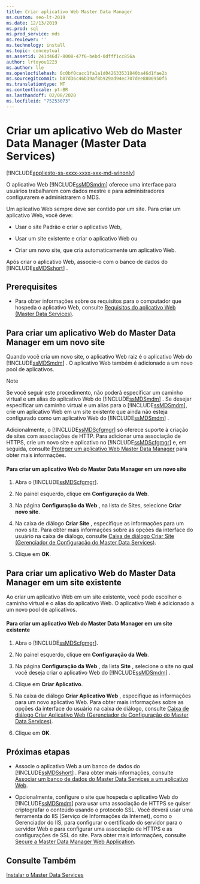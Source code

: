 ```yaml
---
title: Criar aplicativo Web Master Data Manager
ms.custom: seo-lt-2019
ms.date: 12/13/2019
ms.prod: sql
ms.prod_service: mds
ms.reviewer: ''
ms.technology: install
ms.topic: conceptual
ms.assetid: 241d46d7-8008-47f6-bebd-0dfff1cc856a
author: lrtoyou1223
ms.author: lle
ms.openlocfilehash: 0c0bf0cacc1fa1a1d042633531840ba46d1fae2b
ms.sourcegitcommit: b87d36c46b39af8b929ad94ec707dee8800950f5
ms.translationtype: MT
ms.contentlocale: pt-BR
ms.lasthandoff: 02/08/2020
ms.locfileid: "75253073"
---
```

# <a name="create-a-master-data-manager-web-application-master-data-services"></a>Criar um aplicativo Web do Master Data Manager (Master Data Services)

[!INCLUDE[appliesto-ss-xxxx-xxxx-xxx-md-winonly](../../includes/appliesto-ss-xxxx-xxxx-xxx-md-winonly.md)]

  O aplicativo Web [!INCLUDE[ssMDSmdm](../../includes/ssmdsmdm-md.md)] oferece uma interface para usuários trabalharem com dados mestre e para administradores configurarem e administrarem o MDS.  
  
 Um aplicativo Web sempre deve ser contido por um site. Para criar um aplicativo Web, você deve:  
  
-   Usar o site Padrão e criar o aplicativo Web,  
  
-   Usar um site existente e criar o aplicativo Web ou  
  
-   Criar um novo site, que cria automaticamente um aplicativo Web.  
  
 Após criar o aplicativo Web, associe-o com o banco de dados do [!INCLUDE[ssMDSshort](../../includes/ssmdsshort-md.md)] .  
  
## <a name="prerequisites"></a>Prerequisites  
  
-   Para obter informações sobre os requisitos para o computador que hospeda o aplicativo Web, consulte [Requisitos do aplicativo Web &#40;Master Data Services&#41;](../../master-data-services/install-windows/web-application-requirements-master-data-services.md).  
  
## <a name="to-create-a-master-data-manager-web-application-in-a-new-website"></a>Para criar um aplicativo Web do Master Data Manager em um novo site  
 Quando você cria um novo site, o aplicativo Web raiz é o aplicativo Web do [!INCLUDE[ssMDSmdm](../../includes/ssmdsmdm-md.md)] . O aplicativo Web também é adicionado a um novo pool de aplicativos.  
  
> [!NOTE]  
>  Se você seguir este procedimento, não poderá especificar um caminho virtual e um alias do aplicativo Web do [!INCLUDE[ssMDSmdm](../../includes/ssmdsmdm-md.md)] . Se desejar especificar um caminho virtual e um alias para o [!INCLUDE[ssMDSmdm](../../includes/ssmdsmdm-md.md)], crie um aplicativo Web em um site existente que ainda não esteja configurado como um aplicativo Web do [!INCLUDE[ssMDSmdm](../../includes/ssmdsmdm-md.md)] .  
  
 Adicionalmente, o [!INCLUDE[ssMDScfgmgr](../../includes/ssmdscfgmgr-md.md)] só oferece suporte à criação de sites com associações de HTTP. Para adicionar uma associação de HTTPS, crie um novo site e aplicativo no [!INCLUDE[ssMDScfgmgr](../../includes/ssmdscfgmgr-md.md)] e, em seguida, consulte [Proteger um aplicativo Web Master Data Manager](../../master-data-services/install-windows/secure-a-master-data-manager-web-application.md) para obter mais informações.  
  
#### <a name="to-create-a-master-data-manager-web-application-in-a-new-website"></a>Para criar um aplicativo Web do Master Data Manager em um novo site  
  
1.  Abra o [!INCLUDE[ssMDScfgmgr](../../includes/ssmdscfgmgr-md.md)].  
  
2.  No painel esquerdo, clique em **Configuração da Web**.  
  
3.  Na página **Configuração da Web** , na lista de Sites, selecione **Criar novo site**.  
  
4.  Na caixa de diálogo **Criar Site** , especifique as informações para um novo site. Para obter mais informações sobre as opções da interface do usuário na caixa de diálogo, consulte [Caixa de diálogo Criar Site &#40;Gerenciador de Configuração do Master Data Services&#41;](../../master-data-services/create-website-dialog-box-master-data-services-configuration-manager.md).  
  
5.  Clique em **OK**.  
  
## <a name="to-create-a-master-data-manager-web-application-in-an-existing-website"></a>Para criar um aplicativo Web do Master Data Manager em um site existente  
 Ao criar um aplicativo Web em um site existente, você pode escolher o caminho virtual e o alias do aplicativo Web. O aplicativo Web é adicionado a um novo pool de aplicativos.  
  
#### <a name="to-create-a-master-data-manager-web-application-in-an-existing-website"></a>Para criar um aplicativo Web do Master Data Manager em um site existente  
  
1.  Abra o [!INCLUDE[ssMDScfgmgr](../../includes/ssmdscfgmgr-md.md)].  
  
2.  No painel esquerdo, clique em **Configuração da Web**.  
  
3.  Na página **Configuração da Web** , da lista **Site** , selecione o site no qual você deseja criar o aplicativo Web do [!INCLUDE[ssMDSmdm](../../includes/ssmdsmdm-md.md)] .  
  
4.  Clique em **Criar Aplicativo**.  
  
5.  Na caixa de diálogo **Criar Aplicativo Web** , especifique as informações para um novo aplicativo Web. Para obter mais informações sobre as opções da interface do usuário na caixa de diálogo, consulte [Caixa de diálogo Criar Aplicativo Web &#40;Gerenciador de Configuração do Master Data Services&#41;](../../master-data-services/create-web-application-dialog-box-master-data-services-configuration-manager.md).  
  
6.  Clique em **OK**.  
  
## <a name="next-steps"></a>Próximas etapas  
  
-   Associe o aplicativo Web a um banco de dados do [!INCLUDE[ssMDSshort](../../includes/ssmdsshort-md.md)] . Para obter mais informações, consulte [Associar um banco de dados do Master Data Services a um aplicativo Web](../../master-data-services/install-windows/associate-a-master-data-services-database-and-web-application.md).  
  
-   Opcionalmente, configure o site que hospeda o aplicativo Web do [!INCLUDE[ssMDSmdm](../../includes/ssmdsmdm-md.md)] para usar uma associação de HTTPS se quiser criptografar o conteúdo usando o protocolo SSL. Você deverá usar uma ferramenta do IIS (Serviço de Informações da Internet), como o Gerenciador do IIS, para configurar o certificado do servidor para o servidor Web e para configurar uma associação de HTTPS e as configurações de SSL do site. Para obter mais informações, consulte [Secure a Master Data Manager Web Application](../../master-data-services/install-windows/secure-a-master-data-manager-web-application.md).  
  
## <a name="see-also"></a>Consulte Também  
 [Instalar o Master Data Services](../../master-data-services/install-windows/install-master-data-services.md)  
  
  
